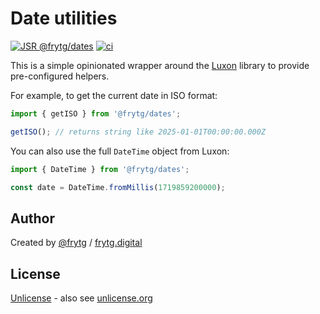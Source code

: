 # Date utilities

[![JSR @frytg/dates](https://jsr.io/badges/@frytg/dates)](https://jsr.io/@frytg/dates)
[![ci](https://github.com/frytg/utility/actions/workflows/test.yml/badge.svg?branch=main)](https://github.com/frytg/utility/actions/workflows/test.yml)

This is a simple opinionated wrapper around the [Luxon](https://github.com/moment/luxon) library to provide pre-configured helpers.

For example, to get the current date in ISO format:

```ts
import { getISO } from '@frytg/dates';

getISO(); // returns string like 2025-01-01T00:00:00.000Z
```

You can also use the full `DateTime` object from Luxon:

```ts
import { DateTime } from '@frytg/dates';

const date = DateTime.fromMillis(1719859200000);
```

## Author

Created by [@frytg](https://github.com/frytg) / [frytg.digital](https://www.frytg.digital)

## License

[Unlicense](https://github.com/frytg/utility/blob/main/LICENSE) - also see [unlicense.org](https://unlicense.org)
